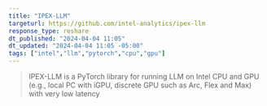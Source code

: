 ```yaml
---
title: "IPEX-LLM"
targeturl: https://github.com/intel-analytics/ipex-llm
response_type: reshare
dt_published: "2024-04-04 11:05"
dt_updated: "2024-04-04 11:05 -05:00"
tags: ["intel","llm","pytorch","cpu","gpu"]
---
```


> IPEX-LLM is a PyTorch library for running LLM on Intel CPU and GPU (e.g., local PC with iGPU, discrete GPU such as Arc, Flex and Max) with very low latency
